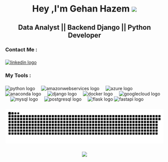 <h1 align="center">Hey ,I'm Gehan Hazem <img src="https://media.giphy.com/media/hvRJCLFzcasrR4ia7z/giphy.gif" width="30"/></h1>

###

<h2 align="center">Data Analyst || Backend Django || Python Developer</h2>

###


###

<h3 align="left">Contact Me :</h3>

###

<div align="left">
<a href="https://www.linkedin.com/in/gehan-hazem/" target="_blank">
  <img src="https://raw.githubusercontent.com/maurodesouza/profile-readme-generator/master/src/assets/icons/social/linkedin/default.svg" width="60" height="48" alt="linkedin logo" />
</a>

</div>

###
<h3 align="left">My Tools  :</h3>
<div align="center">
</div>

###

<div align="left">
  <img src="https://skillicons.dev/icons?i=py" height="60" alt="python logo"  />
  <img width="12" />
  <img src="https://cdn.jsdelivr.net/gh/devicons/devicon/icons/amazonwebservices/amazonwebservices-line-wordmark.svg" height="60" alt="amazonwebservices logo"  />
  <img width="12" />
  <img src="https://cdn.jsdelivr.net/gh/devicons/devicon/icons/azure/azure-original.svg" height="60" alt="azure logo"  />
  <img width="12" />
  <img src="https://cdn.jsdelivr.net/gh/devicons/devicon/icons/anaconda/anaconda-original.svg" height="60" alt="anaconda logo"  />
  <img width="12" />
  <img src="https://cdn.jsdelivr.net/gh/devicons/devicon/icons/django/django-plain.svg" height="60" alt="django logo"  />
  <img width="12" />
  <img src="https://cdn.jsdelivr.net/gh/devicons/devicon/icons/docker/docker-original.svg" height="60" alt="docker logo"  />
  <img width="12" />
  <img src="https://cdn.jsdelivr.net/gh/devicons/devicon/icons/googlecloud/googlecloud-original.svg" height="60" alt="googlecloud logo"  />
  <img width="12" />
  <img src="https://cdn.jsdelivr.net/gh/devicons/devicon/icons/mysql/mysql-original.svg" height="60" alt="mysql logo"  />
  <img width="12" />
  <img src="https://cdn.jsdelivr.net/gh/devicons/devicon/icons/postgresql/postgresql-original.svg" height="60" alt="postgresql logo"  />
  <img width="12" />
  <img src="https://cdn.jsdelivr.net/gh/devicons/devicon/icons/flask/flask-original.svg" height="60" alt="flask logo"  />
  <img src="https://cdn.jsdelivr.net/gh/devicons/devicon/icons/fastapi/fastapi-original.svg" height="60" alt="fastapi logo"  />

</div>

###

<img src="https://raw.githubusercontent.com/gig194x/gig194x/output/snake.svg" alt="Snake animation" />

###

<div align="center">
  <img src="https://visitor-badge.laobi.icu/badge?page_id=gig194x.gig194x&left_color=maroon&right_color=maroon&left_text=Profile%20Views" />
</div>

